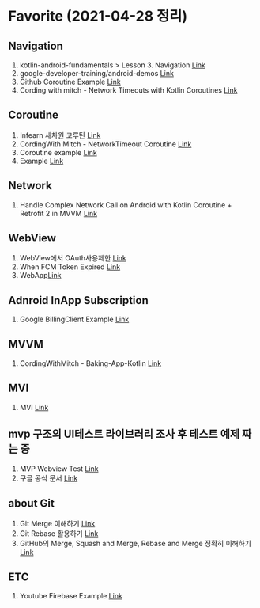 # Favorite (2021-04-28 정리)

## Navigation

1. kotlin-android-fundamentals > Lesson 3. Navigation [Link](https://github.com/google-developer-training/android-kotlin-fundamentals-starter-apps/tree/master/AndroidTrivia-Starter)
1. google-developer-training/android-demos [Link](https://medium.com/androiddevelopers/navigation-conditional-navigation-e82d7e4905f0)
1. Github Coroutine Example [Link](https://devlopsquare.tistory.com/11)
1. Cording with mitch - Network Timeouts with Kotlin Coroutines [Link](https://www.youtube.com/watch?v=cu0_fHFQGbM&list=PLgCYzUzKIBE_PFBRHFB_aL5stMQg3smhL&index=2)

## Coroutine

1. Infearn 새차원 코루틴 [Link](https://www.inflearn.com/course/%EC%83%88%EC%B0%A8%EC%9B%90-%EC%BD%94%ED%8B%80%EB%A6%B0-%EC%BD%94%EB%A3%A8%ED%8B%B4#)
1. CordingWith Mitch - NetworkTimeout Coroutine [Link](https://www.youtube.com/watch?v=cu0_fHFQGbM&list=PLgCYzUzKIBE_PFBRHFB_aL5stMQg3smhL&index=2)
1. Coroutine example [Link](https://tourspace.tistory.com/150?category=797357)
1. Example [Link](https://github.com/andreabresolin/KotlinCoroutinesExamples)

## Network

1. Handle Complex Network Call on Android with Kotlin Coroutine + Retrofit 2 in MVVM [Link](https://oozou.com/blog/handle-complex-network-call-on-android-with-kotlin-coroutine-retrofit-2-in-mvvm-9)

## WebView

1. WebView에서 OAuth사용제한 [Link](https://developers-kr.googleblog.com/2016/08/modernizing-oauth-interactions-in-native-apps.html)
1. When FCM Token Expired [Link](https://stackoverflow.com/questions/41982619/when-does-a-fcm-token-expire)
1. WebApp[Link](https://github.com/hackstarsj/AndroidWebApp)

## Adnroid InApp Subscription

1. Google BillingClient Example [Link](https://github.com/android/play-billing-samples)

## MVVM

1. CordingWithMitch - Baking-App-Kotlin [Link](https://github.com/mitchtabian/Baking-App-Kotlin)

## MVI

1. MVI [Link](https://github.com/mitchtabian/UI-Communication-with-MVI/blob/master/app/src/main/java/com/codingwithmitch/viewextensions/ui/BaseActivity.kt)

## mvp 구조의 UI테스트 라이브러리 조사 후 테스트 예제 짜는 중

1. MVP Webview Test [Link](https://thdev.tech/androiddev/2016/08/16/Android-WebView-TestCode/)
1. 구글 공식 문서 [Link](https://github.com/android/testing-samples)

## about Git

1. Git Merge 이해하기 [Link](https://im-developer.tistory.com/182)
1. Git Rebase 활용하기 [Link](https://velog.io/@godori/Git-Rebase)
1. GitHub의 Merge, Squash and Merge, Rebase and Merge 정확히 이해하기 [Link](https://meetup.toast.com/posts/122)

## ETC

1. Youtube Firebase Example [Link](https://www.youtube.com/watch?v=1lT0ZliubU0)
